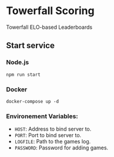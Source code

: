 # Towerfall Scoring
Towerfall ELO-based Leaderboards

## Start service

### Node.js
```
npm run start
```

### Docker
```
docker-compose up -d
```

### Environement Variables:
 - `HOST`: Address to bind server to.
 - `PORT`: Port to bind server to.
 - `LOGFILE`: Path to the games log.
 - `PASSWORD`: Password for adding games.
